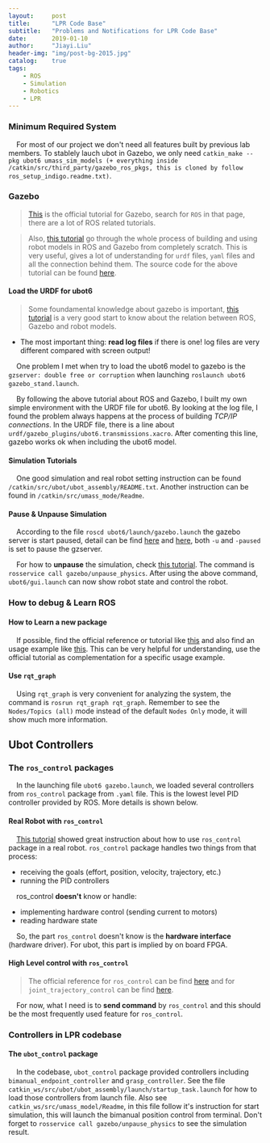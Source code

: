 ```yaml
---
layout:     post
title:      "LPR Code Base"
subtitle:   "Problems and Notifications for LPR Code Base"
date:       2019-01-10
author:     "Jiayi.Liu"
header-img: "img/post-bg-2015.jpg"
catalog: 	true
tags:
    - ROS
    - Simulation
    - Robotics
    - LPR
---
```


### Minimum Required System

&nbsp;&nbsp;&nbsp;&nbsp;For most of our project we don't need all features built by previous lab members. To stablely lauch ubot in Gazebo, we only need `catkin_make --pkg ubot6 umass_sim_models (+ everything inside /catkin/src/third_party/gazebo_ros_pkgs, this is cloned by follow ros_setup_indigo.readme.txt)`.

### Gazebo

>[This](http://gazebosim.org/tutorials/browse) is the official tutorial for Gazebo, search for `ROS` in that page, there are a lot of ROS related tutorials.

>Also, [this tutorial](https://www.generationrobots.com/blog/en/robotic-simulation-scenarios-with-gazebo-and-ros/#create%20a%20Gazebo%20world) go through the whole process of building and using robot models in ROS and Gazebo from completely scratch. This is very useful, gives a lot of understanding for `urdf` files, `yaml` files and all the connection behind them. The source code for the above tutorial can be found [here](https://github.com/HumaRobotics/mybot_gazebo_tutorial).

#### Load the URDF for ubot6
> Some foundamental knowledge about gazebo is important, [this tutorial](https://www.generationrobots.com/blog/en/robotic-simulation-scenarios-with-gazebo-and-ros/) is a very good start to know about the relation between ROS, Gazebo and robot models.

* The most important thing: **read log files** if there is one! log files are very different compared with screen output!

&nbsp;&nbsp;&nbsp;&nbsp;One problem I met when try to load the ubot6 model to gazebo is the `gzserver: double free or corruption` when launching `roslaunch ubot6 gazebo_stand.launch`.

&nbsp;&nbsp;&nbsp;&nbsp;By following the above tutorial about ROS and Gazebo, I built my own simple environment with the URDF file for ubot6. By looking at the log file, I found the problem always happens at the process of building *TCP/IP connections*. In the URDF file, there is a line about `urdf/gazebo_plugins/ubot6.transmissions.xacro`. After comenting this line, gazebo works ok when including the ubot6 model.

#### Simulation Tutorials

&nbsp;&nbsp;&nbsp;&nbsp;One good simulation and real robot setting instruction can be found `/catkin/src/ubot/ubot_assembly/README.txt`. Another instruction can be found in `/catkin/src/umass_mode/Readme`.

#### Pause & Unpause Simulation

&nbsp;&nbsp;&nbsp;&nbsp;According to the file `roscd ubot6/launch/gazebo.launch` the gazebo server is start paused, detail can be find [here](http://gazebosim.org/tutorials?tut=ros_roslaunch) and [here](https://github.com/ros-simulation/gazebo_ros_pkgs/issues/291), both `-u` and `-paused` is set to pause the gzserver.

&nbsp;&nbsp;&nbsp;&nbsp;For how to **unpause** the simulation, check [this tutorial](http://gazebosim.org/tutorials/?tut=ros_comm). The command is `rosservice call gazebo/unpause_physics`. After using the above command, `ubot6/gui.launch` can now show robot state and control the robot.

### How to debug & Learn ROS

#### How to Learn a new package

&nbsp;&nbsp;&nbsp;&nbsp;If possible, find the official reference or tutorial like [this](http://wiki.ros.org/joint_trajectory_controller) and also find an usage example like [this](http://wiki.ros.org/Robots/TIAGo/Tutorials/trajectory_controller). This can be very helpful for understanding, use the official tutorial as complementation for a specific usage example.

#### Use `rqt_graph`

&nbsp;&nbsp;&nbsp;&nbsp;Using `rqt_graph` is very convenient for analyzing the system, the command is `rosrun rqt_graph rqt_graph`. Remember to see the `Nodes/Topics (all)` mode instead of the default `Nodes Only` mode, it will show much more information.

## Ubot Controllers

### The `ros_control` packages

&nbsp;&nbsp;&nbsp;&nbsp;In the launching file `ubot6 gazebo.launch`, we loaded several controllers from `ros_control` package from `.yaml` file. This is the lowest level PID controller provided by ROS. More details is shown below.

#### Real Robot with `ros_control`

&nbsp;&nbsp;&nbsp;&nbsp;[This tutorial](https://slaterobots.com/blog/5abd8a1ed4442a651de5cb5b/how-to-implement-ros_control-on-a-custom-robot) showed great instruction about how to use `ros_control` package in a real robot. `ros_control` package handles two things from that process:

* receiving the goals (effort, position, velocity, trajectory, etc.)
* running the PID controllers

&nbsp;&nbsp;&nbsp;&nbsp;ros_control **doesn't** know or handle:

* implementing hardware control (sending current to motors)
* reading hardware state

&nbsp;&nbsp;&nbsp;&nbsp;So, the part `ros_control` doesn't know is the **hardware interface** (hardware driver). For ubot, this part is implied by on board FPGA.

#### High Level control with `ros_control`

> The official reference for `ros_control` can be find [here](http://wiki.ros.org/ros_control) and for `joint_trajectory_control` can be find [here](http://wiki.ros.org/joint_trajectory_controller#Published_Topics).

&nbsp;&nbsp;&nbsp;&nbsp;For now, what I need is to **send command** by `ros_control` and this should be the most frequently used feature for `ros_control`.

### Controllers in LPR codebase

#### The `ubot_control` package

&nbsp;&nbsp;&nbsp;&nbsp;In the codebase, `ubot_control` package provided controllers including `bimanual_endpoint_controller` and `grasp_controller`. See the file `catkin_ws/src/ubot/ubot_assembly/launch/startup_task.launch` for how to load those controllers from launch file. Also see `catkin_ws/src/umass_model/Readme`, in this file follow it's instruction for start simulation, this will launch the bimanual position control from terminal. Don't forget to `rosservice call gazebo/unpause_physics` to see the simulation result.
